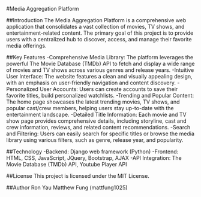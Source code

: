 #Media Aggregation Platform

##Introduction
The Media Aggregation Platform is a comprehensive web application that consolidates a vast collection of movies, TV shows, and entertainment-related content. 
The primary goal of this project is to provide users with a centralized hub to discover, access, and manage their favorite media offerings.

##Key Features
-Comprehensive Media Library: The platform leverages the powerful The Movie Database (TMDb) API to fetch and display a wide range of movies and TV shows across various genres and release years.
-Intuitive User Interface: The website features a clean and visually appealing design, with an emphasis on user-friendly navigation and content discovery.
-Personalized User Accounts: Users can create accounts to save their favorite titles, build personalized watchlists. 
-Trending and Popular Content: The home page showcases the latest trending movies, TV shows, and popular cast/crew members, helping users stay up-to-date with the entertainment landscape.
-Detailed Title Information: Each movie and TV show page provides comprehensive details, including storyline, cast and crew information, reviews, and related content recommendations.
-Search and Filtering: Users can easily search for specific titles or browse the media library using various filters, such as genre, release year, and popularity.

##Technology
-Backend: Django web framework (Python)
-Frontend: HTML, CSS, JavaScript, JQuery, Bootstrap, AJAX
-API Integration: The Movie Database (TMDb) API, Youtube Player API

##License
This project is licensed under the MIT License.

##Author
Ron Yau
Matthew Fung (mattfung1025)
